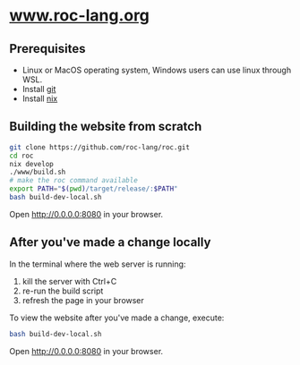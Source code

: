 # www.roc-lang.org

## Prerequisites

- Linux or MacOS operating system, Windows users can use linux through WSL.
- Install [git](https://chat.openai.com/share/71fb3ae6-80d7-478c-8a27-a36aaa5ba921)
- Install [nix](https://github.com/roc-lang/roc/blob/main/BUILDING_FROM_SOURCE.md#installing-nix)

## Building the website from scratch

```bash
git clone https://github.com/roc-lang/roc.git
cd roc
nix develop
./www/build.sh
# make the roc command available 
export PATH="$(pwd)/target/release/:$PATH"
bash build-dev-local.sh
```

Open http://0.0.0.0:8080 in your browser.

## After you've made a change locally

In the terminal where the web server is running:
1. kill the server with Ctrl+C
2. re-run the build script 
3. refresh the page in your browser

To view the website after you've made a change, execute:
```bash
bash build-dev-local.sh
```
Open http://0.0.0.0:8080 in your browser.



